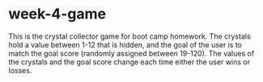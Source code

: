 # week-4-game

This is the crystal collector game for boot camp homework. The crystals hold a value between 1-12 that is hidden, and the goal of the user is to match the goal score (randomly assigned between 19-120). The values of the crystals and the goal score change each time either the user wins or losses. 